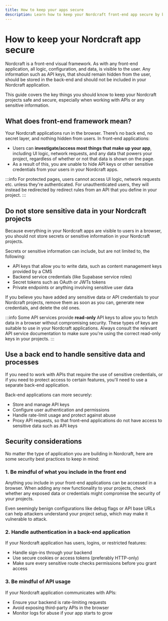 ```yaml
---
title: How to keep your apps secure
description: Learn how to keep your Nordcraft front-end app secure by being mindful of exposing secret API credentials and other sensitive data.
---
```


# How to keep your Nordcraft app secure

Nordcraft is a front-end visual framework. As with any front-end application, all logic, configuration, and data, is visible to the user. Any information such as API keys, that should remain hidden from the user, should be stored in the back-end and should not be included in your Nordcraft application.

This guide covers the key things you should know to keep your Nordcraft projects safe and secure, especially when working with APIs or any sensitive information.

## What does front-end framework mean?

Your Nordcraft applications run in the browser. There’s no back end, no secret layer, and nothing hidden from users. In front-end applications:

- Users can **investigate/access most things that make up your app**, including UI logic, network requests, and any data that powers your project, regardless of whether or not that data is shown on the page.
- As a result of this, you are unable to hide API keys or other sensitive credentials from your users in your Nordcraft apps.

:::info
For protected pages, users cannot access UI logic, network requests etc. unless they're authenticated. For unauthenticated users, they will instead be redirected by redirect rules from an API that you define in your project.
:::

## Do not store sensitive data in your Nordcraft projects

Because everything in your Nordcraft apps are visible to users in a browser, you should not store secrets or sensitive information in your Nordcraft projects.

Secrets or sensitive information can include, but are not limited to, the following:

- API keys that allow you to write data, such as content management keys provided by a CMS
- Backend service credentials (like Supabase service roles)
- Secret tokens such as OAuth or JWTs tokens
- Private endpoints or anything involving sensitive user data

If you believe you have added any sensitive data or API credentials to your Nordcraft projects, remove them as soon as you can, generate new credentials, and delete the old ones.

:::info
Some API services provide **read-only** API keys to allow you to fetch data in a browser without compromising security. These types of keys are suitable to use in your Nordcraft applications. Always consult the relevant API service documentation to make sure you're using the correct read-only keys in your projects.
:::

## Use a back end to handle sensitive data and processes

If you need to work with APIs that require the use of sensitive credentials, or if you need to protect access to certain features, you'll need to use a separate back-end application.

Back-end applications can more securely:

- Store and manage API keys
- Configure user authentication and permissions
- Handle rate-limit usage and protect against abuse
- Proxy API requests, so that front-end applications do not have access to sensitive data such as API keys


## Security considerations

No matter the type of application you are building in Nordcraft, here are some security best practices to keep in mind:

### 1. Be mindful of what you include in the front end

Anything you include in your front-end applications can be accessed in a browser. When adding any new functionality to your projects, check whether any exposed data or credentials might compromise the security of your projects.

Even seemingly benign configurations like debug flags or API base URLs can help attackers understand your project setup, which may make it vulnerable to attack.

### 2. Handle authentication in a back-end application

If your Nordcraft application has users, logins, or restricted features:

- Handle sign-ins through your backend
- Use secure cookies or access tokens (preferably HTTP-only)
- Make sure every sensitive route checks permissions before you grant access


### 3. Be mindful of API usage

If your Nordcraft application communicates with APIs:

- Ensure your backend is rate-limiting requests
- Avoid exposing third-party APIs in the browser
- Monitor logs for abuse if your app starts to grow
